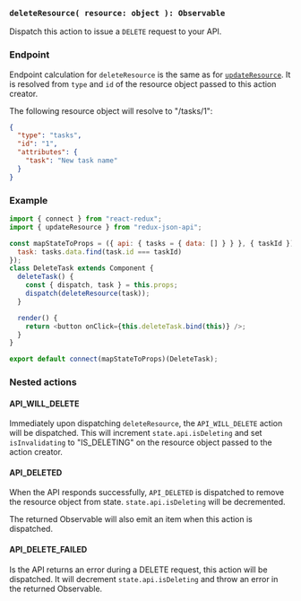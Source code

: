 ### `deleteResource( resource: object ): Observable`

Dispatch this action to issue a `DELETE` request to your API.

### Endpoint

Endpoint calculation for `deleteResource` is the same as for [`updateResource`](./updateResource.md). It is resolved from `type` and `id` of the resource object passed to this action creator.

The following resource object will resolve to "/tasks/1":

```json
{
  "type": "tasks",
  "id": "1",
  "attributes": {
    "task": "New task name"
  }
}
```

### Example

```js
import { connect } from "react-redux";
import { updateResource } from "redux-json-api";

const mapStateToProps = ({ api: { tasks = { data: [] } } }, { taskId }) => ({
  task: tasks.data.find(task.id === taskId)
});
class DeleteTask extends Component {
  deleteTask() {
    const { dispatch, task } = this.props;
    dispatch(deleteResource(task));
  }

  render() {
    return <button onClick={this.deleteTask.bind(this)} />;
  }
}

export default connect(mapStateToProps)(DeleteTask);
```

### Nested actions

#### API_WILL_DELETE

Immediately upon dispatching `deleteResource`, the `API_WILL_DELETE` action will be dispatched. This will increment `state.api.isDeleting` and set `isInvalidating` to "IS_DELETING" on the resource object passed to the action creator.

#### API_DELETED

When the API responds successfully, `API_DELETED` is dispatched to remove the resource object from state. `state.api.isDeleting` will be decremented.

The returned Observable will also emit an item when this action is dispatched.

#### API_DELETE_FAILED

Is the API returns an error during a DELETE request, this action will be dispatched. It will decrement `state.api.isDeleting` and throw an error in the returned Observable.
